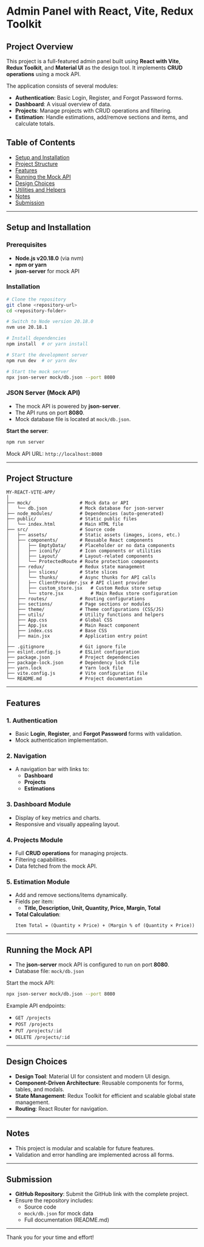 # Admin Panel with React, Vite, Redux Toolkit

## Project Overview

This project is a full-featured admin panel built using **React with Vite**, **Redux Toolkit**, and **Material UI** as the design tool. It implements **CRUD operations** using a mock API.

The application consists of several modules:

- **Authentication**: Basic Login, Register, and Forgot Password forms.
- **Dashboard**: A visual overview of data.
- **Projects**: Manage projects with CRUD operations and filtering.
- **Estimation**: Handle estimations, add/remove sections and items, and calculate totals.

## Table of Contents

- [Setup and Installation](#setup-and-installation)
- [Project Structure](#project-structure)
- [Features](#features)
- [Running the Mock API](#running-the-mock-api)
- [Design Choices](#design-choices)
- [Utilities and Helpers](#utilities-and-helpers)
- [Notes](#notes)
- [Submission](#submission)

---

## Setup and Installation

### Prerequisites

- **Node.js v20.18.0** (via nvm)
- **npm or yarn**
- **json-server** for mock API

### Installation

```bash
# Clone the repository
git clone <repository-url>
cd <repository-folder>

# Switch to Node version 20.18.0
nvm use 20.18.1

# Install dependencies
npm install  # or yarn install

# Start the development server
npm run dev  # or yarn dev

# Start the mock server
npx json-server mock/db.json --port 8080
```

### JSON Server (Mock API)

- The mock API is powered by **json-server**.
- The API runs on port **8080**.
- Mock database file is located at `mock/db.json`.

**Start the server**:

```bash
npm run server
```

Mock API URL: `http://localhost:8080`

---

## Project Structure

```
MY-REACT-VITE-APP/
│
├── mock/                  # Mock data or API
│   └── db.json            # Mock database for json-server
├── node_modules/          # Dependencies (auto-generated)
├── public/                # Static public files
│   └── index.html         # Main HTML file
├── src/                   # Source code
│   ├── assets/            # Static assets (images, icons, etc.)
│   ├── components/        # Reusable React components
│   │   ├── EmptyData/     # Placeholder or no data components
│   │   ├── iconify/       # Icon components or utilities
│   │   ├── Layout/        # Layout-related components
│   │   └── ProtectedRoute # Route protection components
│   ├── redux/             # Redux state management
│   │   ├── slices/        # State slices
│   │   └── thunks/        # Async thunks for API calls
│   │   ├── ClientProvider.jsx # API client provider
│   │   ├── custom_store.jsx   # Custom Redux store setup
│   │   └── store.jsx          # Main Redux store configuration
│   ├── routes/            # Routing configurations
│   ├── sections/          # Page sections or modules
│   ├── theme/             # Theme configurations (CSS/JS)
│   ├── utils/             # Utility functions and helpers
│   ├── App.css            # Global CSS
│   ├── App.jsx            # Main React component
│   ├── index.css          # Base CSS
│   ├── main.jsx           # Application entry point
│
├── .gitignore             # Git ignore file
├── eslint.config.js       # ESLint configuration
├── package.json           # Project dependencies
├── package-lock.json      # Dependency lock file
├── yarn.lock              # Yarn lock file
├── vite.config.js         # Vite configuration file
└── README.md              # Project documentation
```

---

## Features

### 1. Authentication

- Basic **Login**, **Register**, and **Forgot Password** forms with validation.
- Mock authentication implementation.

### 2. Navigation

- A navigation bar with links to:
  - **Dashboard**
  - **Projects**
  - **Estimations**

### 3. Dashboard Module

- Display of key metrics and charts.
- Responsive and visually appealing layout.

### 4. Projects Module

- Full **CRUD operations** for managing projects.
- Filtering capabilities.
- Data fetched from the mock API.

### 5. Estimation Module

- Add and remove sections/items dynamically.
- Fields per item:
  - **Title, Description, Unit, Quantity, Price, Margin, Total**
- **Total Calculation**:
  ```
  Item Total = (Quantity × Price) + (Margin % of (Quantity × Price))
  ```

---

## Running the Mock API

- The **json-server** mock API is configured to run on port **8080**.
- Database file: `mock/db.json`

Start the mock API:

```bash
npx json-server mock/db.json --port 8080
```

Example API endpoints:

- `GET /projects`
- `POST /projects`
- `PUT /projects/:id`
- `DELETE /projects/:id`

---

## Design Choices

- **Design Tool**: Material UI for consistent and modern UI design.
- **Component-Driven Architecture**: Reusable components for forms, tables, and modals.
- **State Management**: Redux Toolkit for efficient and scalable global state management.
- **Routing**: React Router for navigation.

---

## Notes

- This project is modular and scalable for future features.
- Validation and error handling are implemented across all forms.

---

## Submission

- **GitHub Repository**: Submit the GitHub link with the complete project.
- Ensure the repository includes:
  - Source code
  - `mock/db.json` for mock data
  - Full documentation (README.md)

---

Thank you for your time and effort!
